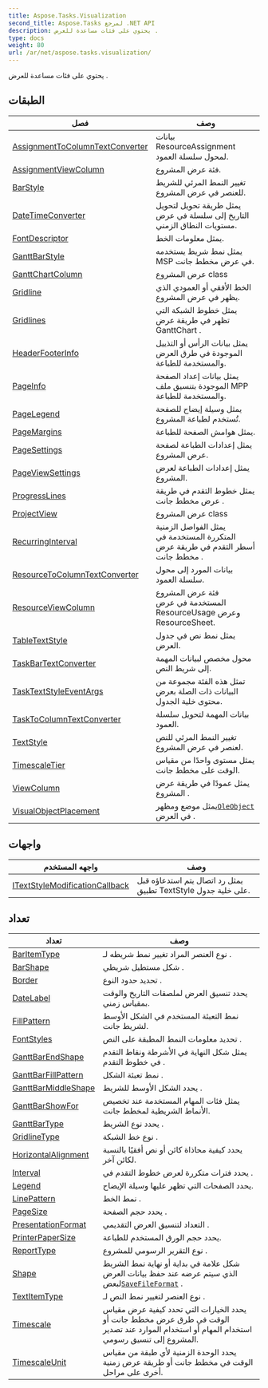 ```yaml
---
title: Aspose.Tasks.Visualization
second_title: Aspose.Tasks لمرجع .NET API
description: يحتوي على فئات مساعدة للعرض .
type: docs
weight: 80
url: /ar/net/aspose.tasks.visualization/
---
```

يحتوي على فئات مساعدة للعرض .

## الطبقات

| فصل | وصف |
| --- | --- |
| [AssignmentToColumnTextConverter](./assignmenttocolumntextconverter/) | بيانات ResourceAssignment لمحول سلسلة العمود. |
| [AssignmentViewColumn](./assignmentviewcolumn/) | فئة عرض المشروع. |
| [BarStyle](./barstyle/) | تغيير النمط المرئي للشريط للعنصر في عرض المشروع. |
| [DateTimeConverter](./datetimeconverter/) | يمثل طريقة تحويل لتحويل التاريخ إلى سلسلة في عرض مستويات النطاق الزمني. |
| [FontDescriptor](./fontdescriptor/) | يمثل معلومات الخط. |
| [GanttBarStyle](./ganttbarstyle/) | يمثل نمط شريط يستخدمه MSP في عرض مخطط جانت. |
| [GanttChartColumn](./ganttchartcolumn/) | عرض المشروع class |
| [Gridline](./gridline/) | الخط الأفقي أو العمودي الذي يظهر في عرض المشروع. |
| [Gridlines](./gridlines/) | يمثل خطوط الشبكة التي تظهر في طريقة عرض GanttChart . |
| [HeaderFooterInfo](./headerfooterinfo/) | يمثل بيانات الرأس أو التذييل الموجودة في طرق العرض والمستخدمة للطباعة. |
| [PageInfo](./pageinfo/) | يمثل بيانات إعداد الصفحة الموجودة بتنسيق ملف MPP والمستخدمة للطباعة. |
| [PageLegend](./pagelegend/) | يمثل وسيلة إيضاح للصفحة تُستخدم لطباعة المشروع. |
| [PageMargins](./pagemargins/) | يمثل هوامش الصفحة للطباعة. |
| [PageSettings](./pagesettings/) | يمثل إعدادات الطباعة لصفحة عرض المشروع. |
| [PageViewSettings](./pageviewsettings/) | يمثل إعدادات الطباعة لعرض المشروع. |
| [ProgressLines](./progresslines/) | يمثل خطوط التقدم في طريقة عرض مخطط جانت . |
| [ProjectView](./projectview/) | عرض المشروع class |
| [RecurringInterval](./recurringinterval/) | يمثل الفواصل الزمنية المتكررة المستخدمة في أسطر التقدم في طريقة عرض مخطط جانت . |
| [ResourceToColumnTextConverter](./resourcetocolumntextconverter/) | بيانات المورد إلى محول سلسلة العمود. |
| [ResourceViewColumn](./resourceviewcolumn/) | فئة عرض المشروع المستخدمة في عرض ResourceUsage وعرض ResourceSheet. |
| [TableTextStyle](./tabletextstyle/) | يمثل نمط نص في جدول العرض. |
| [TaskBarTextConverter](./taskbartextconverter/) | محول مخصص لبيانات المهمة إلى شريط النص. |
| [TaskTextStyleEventArgs](./tasktextstyleeventargs/) | تمثل هذه الفئة مجموعة من البيانات ذات الصلة بعرض محتوى خلية الجدول. |
| [TaskToColumnTextConverter](./tasktocolumntextconverter/) | بيانات المهمة لتحويل سلسلة العمود. |
| [TextStyle](./textstyle/) | تغيير النمط المرئي للنص لعنصر في عرض المشروع. |
| [TimescaleTier](./timescaletier/) | يمثل مستوى واحدًا من مقياس الوقت على مخطط جانت. |
| [ViewColumn](./viewcolumn/) | يمثل عمودًا في طريقة عرض المشروع . |
| [VisualObjectPlacement](./visualobjectplacement/) | يمثل موضع ومظهر[`OleObject`](../aspose.tasks/oleobject/) في العرض . |
## واجهات

| واجهه المستخدم | وصف |
| --- | --- |
| [ITextStyleModificationCallback](./itextstylemodificationcallback/) | يمثل رد اتصال يتم استدعاؤه قبل تطبيق TextStyle على خلية جدول. |
## تعداد

| تعداد | وصف |
| --- | --- |
| [BarItemType](./baritemtype/) | نوع العنصر المراد تغيير نمط شريطه لـ . |
| [BarShape](./barshape/) | شكل مستطيل شريطي . |
| [Border](./border/) | تحديد حدود النوع . |
| [DateLabel](./datelabel/) | يحدد تنسيق العرض لملصقات التاريخ والوقت بمقياس زمني. |
| [FillPattern](./fillpattern/) | نمط التعبئة المستخدم في الشكل الأوسط لشريط جانت. |
| [FontStyles](./fontstyles/) | تحديد معلومات النمط المطبقة على النص . |
| [GanttBarEndShape](./ganttbarendshape/) | يمثل شكل النهاية في الأشرطة ونقاط التقدم في خطوط التقدم . |
| [GanttBarFillPattern](./ganttbarfillpattern/) | نمط تعبئة الشكل . |
| [GanttBarMiddleShape](./ganttbarmiddleshape/) | يحدد الشكل الأوسط للشريط . |
| [GanttBarShowFor](./ganttbarshowfor/) | يمثل فئات المهام المستخدمة عند تخصيص الأنماط الشريطية لمخطط جانت. |
| [GanttBarType](./ganttbartype/) | يحدد نوع الشريط . |
| [GridlineType](./gridlinetype/) | نوع خط الشبكة . |
| [HorizontalAlignment](./horizontalalignment/) | يحدد كيفية محاذاة كائن أو نص أفقيًا بالنسبة لكائن آخر. |
| [Interval](./interval/) | يحدد فترات متكررة لعرض خطوط التقدم في . |
| [Legend](./legend/) | يحدد الصفحات التي تظهر عليها وسيلة الإيضاح. |
| [LinePattern](./linepattern/) | نمط الخط . |
| [PageSize](./pagesize/) | يحدد حجم الصفحة . |
| [PresentationFormat](./presentationformat/) | التعداد لتنسيق العرض التقديمي . |
| [PrinterPaperSize](./printerpapersize/) | يحدد حجم الورق المستخدم للطباعة. |
| [ReportType](./reporttype/) | نوع التقرير الرسومي للمشروع . |
| [Shape](./shape/) | شكل علامة في بداية أو نهاية نمط الشريط الذي سيتم عرضه عند حفظ بيانات العرض لبعض[`SaveFileFormat`](../aspose.tasks.saving/savefileformat/) . |
| [TextItemType](./textitemtype/) | نوع العنصر لتغيير نمط النص لـ . |
| [Timescale](./timescale/) | يحدد الخيارات التي تحدد كيفية عرض مقياس الوقت في طرق عرض مخطط جانت أو استخدام المهام أو استخدام الموارد عند تصدير المشروع إلى تنسيق رسومي. |
| [TimescaleUnit](./timescaleunit/) | يحدد الوحدة الزمنية لأي طبقة من مقياس الوقت في مخطط جانت أو طريقة عرض زمنية أخرى على مراحل. |


